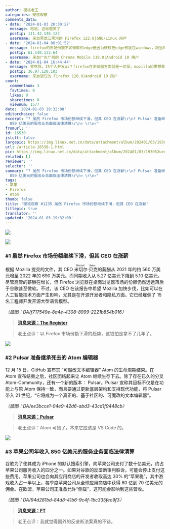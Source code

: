 ```yaml
---
author: 硬核老王
categories: 硬核观察
comments_data:
- date: '2024-01-03 20:30:27'
  message: 哈哈，这标题笑了
  postip: 111.42.148.122
  username: 来自黑龙江黑河的 Firefox 122.0|GNU/Linux 用户
- date: '2024-01-04 08:01:52'
  message: firefox的市场份额不如微软的edge是因为微软把edge预装在windows，跟当年的IE赢得浏览器大战是一样的，不过最近edge也开始耍流氓了。
  postip: 61.140.133.64
  username: 来自广东广州的 Chrome Mobile 119.0|Android 10 用户
- date: '2024-01-04 16:44:44'
  message: 笑死我，15个人开发ai？firefox在浏览器方面就是一坨屎，mozilla如果想靠跟风骗钱惨淡经营，倒不如趁早放弃firefox，专心去做rust生态，md没有谷歌苹果的命却得了谷歌苹果的病。但凡firefox能争点气，也不至于现在有这么多小众chrome套壳浏览器加点chromium之外的功能就能吸引一堆人去试用，甚至有人付费。note插件出了一段时间，然后砍了，也不合并到正式版，翻译功能缺失十几年了，才出自己的插件，然而支持语言却少的可怜。最近几年开搞多元化了，什么rust，vpn，relay，乱七八糟，也就rust还行，然而这东西能赚钱吗，别最后像java一样
  postip: 36.97.120.103
  username: 来自浙江的 Firefox 120.0|Android 10 用户
count:
  commentnum: 3
  favtimes: 0
  likes: 0
  sharetimes: 0
  viewnum: 1577
date: '2024-01-03 19:32:00'
editorchoice: false
excerpt: "? 虽然 Firefox 市场份额继续下滑，但其 CEO 在涨薪\r\n? Pulsar 准备继承死去的 Atom 编辑器\r\n? 苹果公司年收入
  850 亿美元的服务业务面临法律清算\r\n» \r\n»"
fromurl: ''
id: 16530
islctt: false
largepic: https://img.linux.net.cn/data/attachment/album/202401/03/193052uecqzqhe61996zel.jpg
url: /article-16530-1.html
pic: https://img.linux.net.cn/data/attachment/album/202401/03/193052uecqzqhe61996zel.jpg.thumb.jpg
related: []
reviewer: ''
selector: ''
summary: "? 虽然 Firefox 市场份额继续下滑，但其 CEO 在涨薪\r\n? Pulsar 准备继承死去的 Atom 编辑器\r\n? 苹果公司年收入
  850 亿美元的服务业务面临法律清算\r\n» \r\n»"
tags:
- 苹果
- Firefox
- Atom
thumb: false
title: '硬核观察 #1235 虽然 Firefox 市场份额继续下滑，但其 CEO 在涨薪'
titlepic: true
translator: ''
updated: '2024-01-03 19:32:00'
---
```


![](/data/attachment/album/202401/03/193052uecqzqhe61996zel.jpg)


![](/data/attachment/album/202401/03/193101d8tgk81gdz6mmh8g.png)


### #1 虽然 Firefox 市场份额继续下滑，但其 CEO 在涨薪


根据 Mozilla 提交的文件，其 CEO <ruby> 米切尔·贝克 <rt>  Mitchell Baker </rt></ruby> 的薪酬从 2021 年的约 560 万美元增至 2022 年的 690 万美元。而同期收入从 5.27 亿美元下降到 5.10 亿美元。尽管高管的薪酬在增长，但 Firefox 浏览器在桌面浏览器市场的份额仍然远远落后于谷歌甚至微软。不过，该 CEO 在该报告中希望 Mozilla 加快步伐，比如可以在人工智能技术方面产生影响，尤其是在开源开发者和隐私方面。它已经雇佣了 15 名工程师开发开源大型语言模型。


*（插图：DA/f717549e-8a4e-4308-8999-2221b854b016）*



> 
> **[消息来源：The Register](https://www.theregister.com/2024/01/02/mozilla_in_2024_ai_privacy/)**
> 
> 
> 



> 
> 老王点评：以 Firefox 市场份额下滑的趋势，这钱怕是拿不了几年了。
> 
> 
> 


![](/data/attachment/album/202401/03/193145uypy2qkofjvggyuo.png)


### #2 Pulsar 准备继承死去的 Atom 编辑器


12 月 15 日，GitHub 宣布其 “可魔改文本编辑器” Atom 的生命周期结束。在 Atom 宣布结束之后，社区团结起来让 Atom 继续生存下去。除了存在已久的分叉 Atom-Community，还有一个新的版本： Pulsar。Pulsar 宣称其目标不仅是在功能上与原 Atom 保持一致，而且要通过更新底层架构和支持现代功能，将 Pulsar 带入 21 世纪，“它将成为一个真正的、基于社区的、可魔改的文本编辑器”。


*（插图：DA/ee3bcce1-04e9-42d6-abd3-43cd1f9448cb）*



> 
> **[消息来源：Pulsar](https://pulsar-edit.dev/)**
> 
> 
> 



> 
> 老王点评：Atom 可惜了，本来它应该是 VS Code 的。
> 
> 
> 


![](/data/attachment/album/202401/03/193206cxt7rozx2tu59ptx.png)


### #3 苹果公司年收入 850 亿美元的服务业务面临法律清算


谷歌为了使其成为 iPhone 的默认搜索引擎，向苹果公司支付了数十亿美元，约占苹果公司服务收入的四分之一。如果对谷歌的反垄断审判胜诉，可能会停止支付这些费用。苹果公司也会向其应用商店的开发者收取高达 30% 的“苹果税”，其中游戏收入占一半以上，每季度苹果公司从全球应用商店中获得 60 亿到 70 亿美元的佣金。在欧盟，苹果公司正准备允许“侧载”，这可能会影响到这些营收。


*（插图：DA/94d281bd-84d8-41b6-9c4f-1bc335fec9f3）*



> 
> **[消息来源：FT](https://www.ft.com/content/0f2fba8b-612e-4a27-80e0-ad3c3e5f47eb)**
> 
> 
> 



> 
> 老王点评：我就觉得国外的反垄断法案真的不错。
> 
> 
>